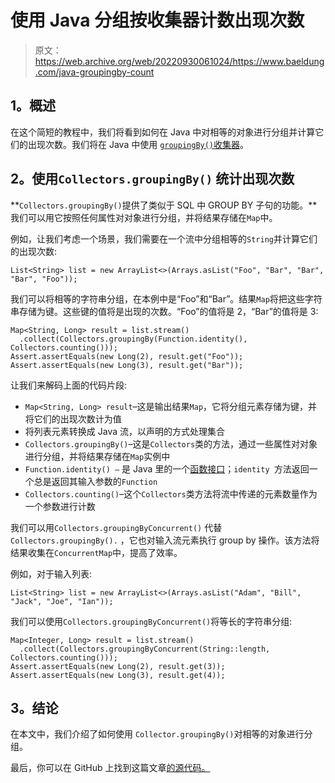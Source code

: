 # 使用 Java 分组按收集器计数出现次数

> 原文：<https://web.archive.org/web/20220930061024/https://www.baeldung.com/java-groupingby-count>

## **1。概述**

在这个简短的教程中，我们将看到如何在 Java 中对相等的对象进行分组并计算它们的出现次数。我们将在 Java 中使用 [`groupingBy()`收集器](/web/20221208143813/https://www.baeldung.com/java-groupingby-collector)。

## **2。使用`Collectors.groupingBy()`** 统计出现次数

**`Collectors.groupingBy()`提供了类似于 SQL 中 GROUP BY 子句的功能。**我们可以用它按照任何属性对对象进行分组，并将结果存储在`Map`中。

例如，让我们考虑一个场景，我们需要在一个流中分组相等的`String`并计算它们的出现次数:

```
List<String> list = new ArrayList<>(Arrays.asList("Foo", "Bar", "Bar", "Bar", "Foo"));
```

我们可以将相等的字符串分组，在本例中是“Foo”和“Bar”。结果`Map`将把这些字符串存储为键。这些键的值将是出现的次数。“Foo”的值将是 2，“Bar”的值将是 3:

```
Map<String, Long> result = list.stream()
  .collect(Collectors.groupingBy(Function.identity(), Collectors.counting()));
Assert.assertEquals(new Long(2), result.get("Foo"));
Assert.assertEquals(new Long(3), result.get("Bar"));
```

让我们来解码上面的代码片段:

*   `Map<String, Long> result`–这是输出结果`Map`，它将分组元素存储为键，并将它们的出现次数计为值
*   将列表元素转换成 Java 流，以声明的方式处理集合
*   `Collectors.groupingBy()`–这是`Collectors`类的方法，通过一些属性对对象进行分组，并将结果存储在`Map`实例中
*   `Function.identity() –` 是 Java 里的一个[函数接口](/web/20221208143813/https://www.baeldung.com/java-8-functional-interfaces)；`identity `方法返回一个总是返回其输入参数的`Function`
*   `Collectors.counting()`–这个`Collectors`类方法将流中传递的元素数量作为一个参数进行计数

我们可以用`Collectors.groupingByConcurrent()` 代替`Collectors.groupingBy().` ，它也对输入流元素执行 group by 操作。该方法将结果收集在`ConcurrentMap`中，提高了效率。

例如，对于输入列表:

```
List<String> list = new ArrayList<>(Arrays.asList("Adam", "Bill", "Jack", "Joe", "Ian"));
```

我们可以使用`Collectors.groupingByConcurrent()`将等长的字符串分组:

```
Map<Integer, Long> result = list.stream()
  .collect(Collectors.groupingByConcurrent(String::length, Collectors.counting()));
Assert.assertEquals(new Long(2), result.get(3));
Assert.assertEquals(new Long(3), result.get(4));
```

## **3。结论**

在本文中，我们介绍了如何使用 `Collector.groupingBy()`对相等的对象进行分组。

最后，你可以在 GitHub 上找到这篇文章[的源代码。](https://web.archive.org/web/20221208143813/https://github.com/eugenp/tutorials/tree/master/core-java-modules/core-java-streams-4)
